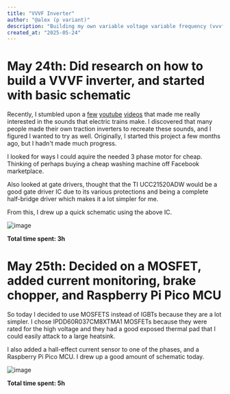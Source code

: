 ```yaml
---
title: "VVVF Inverter"
author: "@alex (p variant)"
description: "Building my own variable voltage variable frequency (vvvf) inverter, just like the ones that power electric trains!"
created_at: "2025-05-24"
---
```


# May 24th: Did research on how to build a VVVF inverter, and started with basic schematic

Recently, I stumbled upon a [few](https://www.youtube.com/watch?v=2mjUHKlSBy4) [youtube](https://www.youtube.com/watch?v=4SfN0O-F9hM) [videos](https://www.youtube.com/watch?v=mKpIqNNc9Kw) that made me really interested in the sounds that electric trains make. I discovered that many people made their own traction inverters to recreate these sounds, and I figured I wanted to try as well. Originally, I started this project a few months ago, but I hadn't made much progress.

I looked for ways I could aquire the needed 3 phase motor for cheap. Thinking of perhaps buying a cheap washing machine off Facebook marketplace.

Also looked at gate drivers, thought that the TI UCC21520ADW would be a good gate driver IC due to its various protections and being a complete half-bridge driver which makes it a lot simpler for me.

From this, I drew up a quick schematic using the above IC. 

![image](https://github.com/user-attachments/assets/87b510aa-837d-4e5f-a4cc-9f309eb8f0d5)

**Total time spent: 3h**

# May 25th: Decided on a MOSFET, added current monitoring, brake chopper, and Raspberry Pi Pico MCU

So today I decided to use MOSFETS instead of IGBTs because they are a lot simpler. I chose IPDD60R037CM8XTMA1 MOSFETs because they were rated for the high voltage and they had a good exposed thermal pad that I could easily attack to a large heatsink. 

I also added a hall-effect current sensor to one of the phases, and a Raspberry Pi Pico MCU. I drew up a good amount of schematic today.

![image](https://github.com/user-attachments/assets/7840d77f-32a2-4162-8981-cafc1e2ce8c6)

**Total time spent: 5h**
